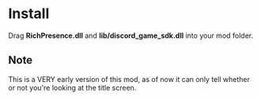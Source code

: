 Install
=====
Drag **RichPresence.dll** and **lib/discord_game_sdk.dll** into your mod folder.

Note
-----
This is a VERY early version of this mod, as of now it can only tell whether or not you're looking at the title screen.
